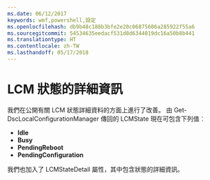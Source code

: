 ```yaml
---
ms.date: 06/12/2017
keywords: wmf,powershell,設定
ms.openlocfilehash: db9b48c188b3bfe2e20c06875606a285922f55a6
ms.sourcegitcommit: 54534635eedacf531d8d6344019dc16a50b8b441
ms.translationtype: HT
ms.contentlocale: zh-TW
ms.lasthandoff: 05/17/2018
---
```

# <a name="detailed-information-about-lcm-state"></a>LCM 狀態的詳細資訊

我們在公開有關 LCM 狀態詳細資料的方面上進行了改善。 由 Get-DscLocalConfigurationManager 傳回的 LCMState 現在可包含下列值︰

* **Idle**
* **Busy**
* **PendingReboot**
* **PendingConfiguration**

我們也加入了 LCMStateDetail 屬性，其中包含狀態的詳細資訊。
